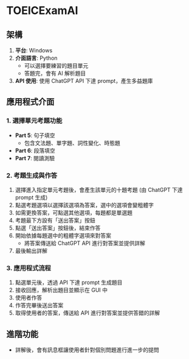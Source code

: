 # TOEICExamAI

## 架構
1. **平台**: Windows
2. **介面語言**: Python
   - 可以選擇要練習的題目單元
   - 答題完，會有 AI 解析題目
3. **API 使用**: 使用 ChatGPT API 下達 prompt，產生多益題庫

## 應用程式介面

### 1. 選擇單元考題功能
   - **Part 5**: 句子填空
     - 包含文法題、單字題、詞性變化、時態題
   - **Part 6**: 段落填空
   - **Part 7**: 閱讀測驗

### 2. 考題生成與作答
   1. 選擇進入指定單元考題後，會產生該單元的十題考題 (由 ChatGPT 下達 prompt 生成)
   2. 點選考題選項以選擇該選項為答案，選中的選項會變粗體字
   3. 如需更換答案，可點選其他選項，每題都是單選題
   4. 考題最下方設有「送出答案」按鈕
   5. 點選「送出答案」按鈕後，結束作答
   6. 開始依據每題選中的粗體字選項來對答案
      - 將答案傳送給 ChatGPT API 進行對答案並提供詳解
   7. 最後輸出詳解

### 3. 應用程式流程
   1. 點選單元後，透過 API 下達 prompt 生成題目
   2. 接收回應，解析出題目並顯示在 GUI 中
   3. 使用者作答
   4. 作答完畢後送出答案
   5. 取得使用者的答案，傳送給 API 進行對答案並提供答錯的詳解

## 進階功能
- 詳解後，會有訊息框讓使用者針對個別問題進行進一步的提問
